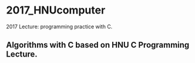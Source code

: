# 2017_HNUcomputer
2017 Lecture: programming practice with C.

## Algorithms with C based on HNU C Programming Lecture.
